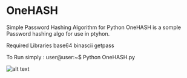 # OneHASH
Simple Password Hashing Algorithm for Python
OneHASH is a somple Password hashing algo for use in ptyhon. 


Required Libraries 
base64
binascii
getpass

To Run simply : 
user@user:~$ Python OneHASH.py 

![alt text](http://www.terrorsoundz.com/OneHASH.png)



